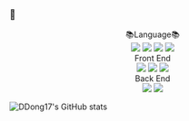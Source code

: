 ###  👋
<div align=center>
  📚Language📚
</div>
<div align=center> 
  <img src="https://img.shields.io/badge/C-A8B9CC?style=flat&logo=C&logoColor=white"/> 
  <img src="https://img.shields.io/badge/Java-007396?style=flat&logo=Java&logoColor=white"/>
  <img src="https://img.shields.io/badge/Javascript-F7DF1E?style=flat&logo=Javascript&logoColor=white"/>
  <img src="https://img.shields.io/badge/Python-3776AB?style=flat&logo=Python&logoColor=white"/>
</div>
<div align=center>
  Front End
</div>
<div align=center>
  <img src="https://img.shields.io/badge/React-3178C6?style=flat&logo=React&logoColor=white"/>
  <img src="https://img.shields.io/badge/Android Studio-3DDC84?style=flat&logo=Android Studio&logoColor=white"/>
  <img src="https://img.shields.io/badge/Unity-FFFFFF?style=flat&logo=Unity&logoColor=white"/>
 </div>
 <div align=center>
  Back End
</div>
 <div align=center>
  <img src="https://img.shields.io/badge/MySQL-4479A1?style=flat&logo=MySQL&logoColor=white"/>
  <img src="https://img.shields.io/badge/Docker-2496ED?style=flat&logo=Docker&logoColor=white"/>
 </div>

![DDong17's GitHub stats](https://github-readme-stats.vercel.app/api?username=DDong17&theme=transparent&show_icons=true)

<!--
**DDong17/DDong17** is a ✨ _special_ ✨ repository because its `README.md` (this file) appears on your GitHub profile.
 
Here are some ideas to get you started:

- 🔭 I’m currently working on ...
- 🌱 I’m currently learning ...
- 👯 I’m looking to collaborate on ...
- 🤔 I’m looking for help with ...
- 💬 Ask me about ...
- 📫 How to reach me: ...
- 😄 Pronouns: ...
- ⚡ Fun fact: ...
-->
